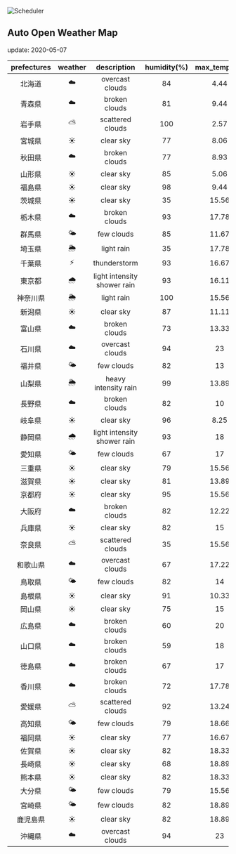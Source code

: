 ![Scheduler](https://github.com/miya/auto_open_weather_map/workflows/Scheduler/badge.svg)
## Auto Open Weather Map
update: 2020-05-07

|prefectures|weather|description|humidity(%)|max_temp(℃)|min_temp(℃)|
|:-----------:|:------------:|:------------:|:-----------:|:------------:|:-----------:|
|北海道|☁️|overcast clouds|84|4.44|4.44|
|青森県|☁️|broken clouds|81|9.44|9.44|
|岩手県|⛅️|scattered clouds|100|2.57|2.57|
|宮城県|☀️|clear sky|77|8.06|8.06|
|秋田県|☁️|broken clouds|77|8.93|8.93|
|山形県|☀️|clear sky|85|5.06|5.06|
|福島県|☀️|clear sky|98|9.44|7.22|
|茨城県|☀️|clear sky|35|15.56|8.33|
|栃木県|☁️|broken clouds|93|17.78|14|
|群馬県|🌤|few clouds|85|11.67|10|
|埼玉県|🌦|light rain|35|17.78|14.44|
|千葉県|⚡|thunderstorm|93|16.67|14.44|
|東京都|🌧|light intensity shower rain|93|16.11|15.56|
|神奈川県|🌦|light rain|100|15.56|14|
|新潟県|☀️|clear sky|87|11.11|8|
|富山県|☁️|broken clouds|73|13.33|12.78|
|石川県|☁️|overcast clouds|94|23|22|
|福井県|🌤|few clouds|82|13|13|
|山梨県|🌦|heavy intensity rain|99|13.89|13.89|
|長野県|☁️|broken clouds|82|10|10|
|岐阜県|☀️|clear sky|96|8.25|8.25|
|静岡県|🌧|light intensity shower rain|93|18|18|
|愛知県|🌤|few clouds|67|17|14.44|
|三重県|☀️|clear sky|79|15.56|15.56|
|滋賀県|☀️|clear sky|81|13.89|13.89|
|京都府|☀️|clear sky|95|15.56|10.56|
|大阪府|☁️|broken clouds|82|12.22|10|
|兵庫県|☀️|clear sky|82|15|8.33|
|奈良県|⛅️|scattered clouds|35|15.56|10.56|
|和歌山県|☁️|overcast clouds|67|17.22|14.44|
|鳥取県|🌤|few clouds|82|14|14|
|島根県|☀️|clear sky|91|10.33|10.33|
|岡山県|☀️|clear sky|75|15|14.44|
|広島県|☁️|broken clouds|60|20|20|
|山口県|☁️|broken clouds|59|18|18|
|徳島県|☁️|broken clouds|67|17|17|
|香川県|☁️|broken clouds|72|17.78|17.78|
|愛媛県|⛅️|scattered clouds|92|13.24|13.24|
|高知県|🌤|few clouds|79|18.66|18.66|
|福岡県|☀️|clear sky|77|16.67|15.56|
|佐賀県|☀️|clear sky|82|18.33|16|
|長崎県|☀️|clear sky|68|18.89|18.89|
|熊本県|☀️|clear sky|82|18.33|15.56|
|大分県|🌤|few clouds|79|15.56|15.56|
|宮崎県|🌤|few clouds|82|18.89|18.89|
|鹿児島県|☀️|clear sky|82|18.89|18.89|
|沖縄県|☁️|overcast clouds|94|23|22|

